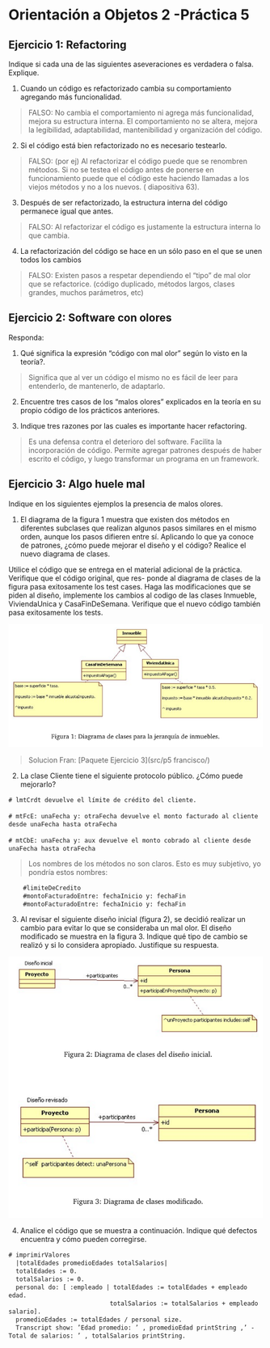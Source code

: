 Orientación a Objetos 2 -Práctica 5
====================================

Ejercicio 1:  Refactoring
-------------------------------------

Indique si cada una de las siguientes aseveraciones es verdadera o falsa. Explique.

  1. Cuando un código es refactorizado cambia su comportamiento agregando más funcionalidad.
  
  > FALSO: No cambia el comportamiento ni agrega más funcionalidad, mejora su estructura interna. El comportamiento    no se altera, mejora la legibilidad, adaptabilidad, mantenibilidad y organización del código.

  2. Si el código está bien refactorizado no es necesario testearlo.
  
  > FALSO: (por ej) Al refactorizar el código puede que se renombren métodos. Si no se testea el código antes de      ponerse en funcionamiento puede que el código este haciendo llamadas a los viejos métodos y no a los nuevos. (    diapositiva 63).
  
  3. Después de ser refactorizado, la estructura interna del código permanece igual que antes.
  
  > FALSO: Al refactorizar el código es justamente la estructura interna lo que cambia.
  
  4. La refactorización del código se hace en un sólo paso en el que se unen todos los cambios
  
  > FALSO: Existen pasos a respetar dependiendo el “tipo” de mal olor que se refactorice. (código duplicado, métodos largos, clases grandes, muchos parámetros, etc)


Ejercicio 2: Software con olores
-------------------------------------


Responda:

  1. Qué significa la expresión “código con mal olor” según lo visto en la teoría?.
  
  > Significa que al ver un código el mismo no es fácil de leer para entenderlo, de mantenerlo, de adaptarlo.
  
  2. Encuentre tres casos de los “malos olores” explicados en la teoría en su propio código de los prácticos anteriores.
  
  3. Indique tres razones por las cuales es importante hacer refactoring.
  
  > Es una defensa contra el deterioro del software. Facilita la incorporación de código. Permite agregar patrones después de haber escrito el código, y luego transformar un programa en un framework. 
  
  
  
Ejercicio 3: Algo huele mal
-------------------------------------

Indique en los siguientes ejemplos la presencia de malos olores.

  1. El diagrama de la figura 1 muestra que existen dos métodos en diferentes subclases que realizan algunos pasos
similares en el mismo orden, aunque los pasos difieren entre sí. Aplicando lo que ya conoce de patrones, ¿cómo
puede mejorar el diseño y el código? Realice el nuevo diagrama de clases.

Utilice el código que se entrega en el material adicional de la práctica. Verifique que el código original, que res-
ponde al diagrama de clases de la figura pasa exitosamente los test cases. Haga las modificaciones que se piden
al diseño, implemente los cambios al codigo de las clases Inmueble, ViviendaUnica y CasaFinDeSemana.
Verifique que el nuevo código también pasa exitosamente los tests.

![ejer3-1](img/p5/ejer3-1.png)

> Solucion Fran:
  [Paquete Ejercicio 3](src/p5 francisco/)


  2. La clase Cliente tiene el siguiente protocolo público. ¿Cómo puede mejorarlo?
  
```  
# lmtCrdt devuelve el límite de crédito del cliente.

# mtFcE: unaFecha y: otraFecha devuelve el monto facturado al cliente desde unaFecha hasta otraFecha

# mtCbE: unaFecha y: aux devuelve el monto cobrado al cliente desde unaFecha hasta otraFecha
```
> Los nombres de los métodos no son claros. Esto es muy subjetivo, yo pondría estos nombres:

```	
	#limiteDeCredito
	#montoFacturadoEntre: fechaInicio y: fechaFin
	#montoFacturadoEntre: fechaInicio y: fechaFin
```

  3. Al revisar el siguiente diseño inicial (figura 2), se decidió realizar un cambio para evitar lo que se consideraba
un mal olor. El diseño modificado se muestra en la figura 3. Indique qué tipo de cambio se realizó y si lo
considera apropiado. Justifique su respuesta.

![ejer3-3](img/p5/ejer3-3.png)


  4. Analice el código que se muestra a continuación. Indique qué defectos encuentra y cómo pueden corregirse.
  
  
  ```
  # imprimirValores
    |totalEdades promedioEdades totalSalarios|
    totalEdades := 0.
    totalSalarios := 0.
    personal do: [ :empleado | totalEdades := totalEdades + empleado edad.
                              totalSalarios := totalSalarios + empleado salario].
    promedioEdades := totalEdades / personal size.
    Transcript show: ’Edad promedio: ’ , promedioEdad printString ,’ - Total de salarios: ’ , totalSalarios printString.
  ```


